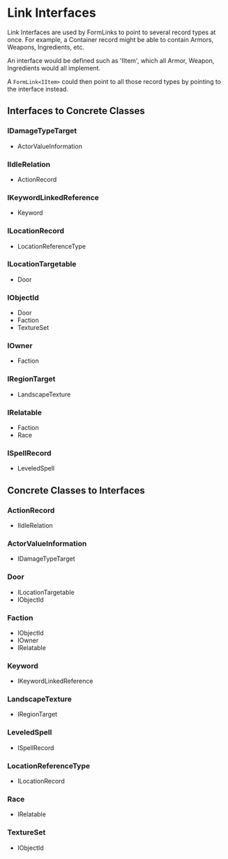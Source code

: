 # Link Interfaces
Link Interfaces are used by FormLinks to point to several record types at once.  For example, a Container record might be able to contain Armors, Weapons, Ingredients, etc.

An interface would be defined such as 'IItem', which all Armor, Weapon, Ingredients would all implement.

A `FormLink<IItem>` could then point to all those record types by pointing to the interface instead.
## Interfaces to Concrete Classes
### IDamageTypeTarget
- ActorValueInformation
### IIdleRelation
- ActionRecord
### IKeywordLinkedReference
- Keyword
### ILocationRecord
- LocationReferenceType
### ILocationTargetable
- Door
### IObjectId
- Door
- Faction
- TextureSet
### IOwner
- Faction
### IRegionTarget
- LandscapeTexture
### IRelatable
- Faction
- Race
### ISpellRecord
- LeveledSpell
## Concrete Classes to Interfaces
### ActionRecord
- IIdleRelation
### ActorValueInformation
- IDamageTypeTarget
### Door
- ILocationTargetable
- IObjectId
### Faction
- IObjectId
- IOwner
- IRelatable
### Keyword
- IKeywordLinkedReference
### LandscapeTexture
- IRegionTarget
### LeveledSpell
- ISpellRecord
### LocationReferenceType
- ILocationRecord
### Race
- IRelatable
### TextureSet
- IObjectId
